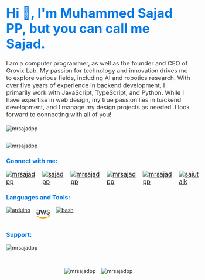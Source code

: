<h1 align="left" style="font-size: 2.5em; color: #0078e8;">Hi 👋, I'm Muhammed Sajad PP, but you can call me Sajad.</h1>
<h3 align="left" style="font-weight: normal; color: #333;">I am a computer programmer, as well as the founder and CEO of Grovix Lab. My passion for technology and innovation drives me to explore various fields, including AI and robotics research. With over five years of experience in backend development, I primarily work with JavaScript, TypeScript, and Python. While I have expertise in web design, my true passion lies in backend development, and I manage my design projects as needed. I look forward to connecting with all of you!</h3>

<!-- Profile Views Counter -->
<p align="left" style="margin-top: 20px;">
  <img src="https://komarev.com/ghpvc/?username=mrsajadpp&label=Profile%20views&color=0e75b6&style=flat" alt="mrsajadpp" />
</p>

<!-- Trophies -->
<div style="margin-top: 30px;">
  <a href="https://github.com/ryo-ma/github-profile-trophy">
    <img src="https://github-profile-trophy.vercel.app/?username=mrsajadpp&margin-w=15" alt="mrsajadpp" />
  </a>
</div>

<h3 align="left" style="color: #0078e8;">Connect with me:</h3>
<p align="left" style="display: flex; gap: 15px; font-size: 1.2em;">
  <a href="https://twitter.com/mrsajadpp" target="blank">
    <img align="center" src="https://raw.githubusercontent.com/rahuldkjain/github-profile-readme-generator/master/src/images/icons/Social/twitter.svg" alt="mrsajadpp" height="30" width="40" />
  </a>
  <a href="https://linkedin.com/in/sajadpp" target="blank">
    <img align="center" src="https://raw.githubusercontent.com/rahuldkjain/github-profile-readme-generator/master/src/images/icons/Social/linked-in-alt.svg" alt="sajadpp" height="30" width="40" />
  </a>
  <a href="https://instagram.com/mrsajadpp" target="blank">
    <img align="center" src="https://raw.githubusercontent.com/rahuldkjain/github-profile-readme-generator/master/src/images/icons/Social/instagram.svg" alt="mrsajadpp" height="30" width="40" />
  </a>
  <a href="https://www.behance.net/sajadpp" target="blank">
    <img align="center" src="https://raw.githubusercontent.com/rahuldkjain/github-profile-readme-generator/master/src/images/icons/Social/behance.svg" alt="mrsajadpp" height="30" width="40" />
  </a>
  <a href="https://medium.com/mrsajadpp" target="blank">
    <img align="center" src="https://raw.githubusercontent.com/rahuldkjain/github-profile-readme-generator/master/src/images/icons/Social/medium.svg" alt="mrsajadpp" height="30" width="40" />
  </a>
  <a href="https://www.youtube.com/c/sajutalk" target="blank">
    <img align="center" src="https://raw.githubusercontent.com/rahuldkjain/github-profile-readme-generator/master/src/images/icons/Social/youtube.svg" alt="sajutalk" height="30" width="40" />
  </a>
</p>

<h3 align="left" style="color: #0078e8;">Languages and Tools:</h3>
<p align="left" style="display: flex; flex-wrap: wrap; gap: 15px;">
  <a href="https://www.arduino.cc/" target="_blank" rel="noreferrer">
    <img src="https://cdn.worldvectorlogo.com/logos/arduino-1.svg" alt="arduino" width="40" height="40" />
  </a>
  <a href="https://aws.amazon.com" target="_blank" rel="noreferrer">
    <img src="https://raw.githubusercontent.com/devicons/devicon/master/icons/amazonwebservices/amazonwebservices-original-wordmark.svg" alt="aws" width="40" height="40" />
  </a>
  <a href="https://www.gnu.org/software/bash/" target="_blank" rel="noreferrer">
    <img src="https://www.vectorlogo.zone/logos/gnu_bash/gnu_bash-icon.svg" alt="bash" width="40" height="40" />
  </a>
  <!-- Add other icons similarly with spacing -->
</p>

<h3 align="left" style="color: #0078e8;">Support:</h3>
<p>
  <a href="https://www.buymeacoffee.com/mrsajadpp">
    <img align="left" src="https://cdn.buymeacoffee.com/buttons/v2/default-yellow.png" height="50" width="210" alt="mrsajadpp" />
  </a>
</p>
<br><br>

<!-- GitHub Stats -->
<div style="display: flex; gap: 15px; justify-content: center; margin-top: 30px;">
  <img src="https://github-readme-stats.vercel.app/api?username=mrsajadpp&show_icons=true&locale=en" alt="mrsajadpp" />
  <img src="https://github-readme-streak-stats.herokuapp.com/?user=mrsajadpp&" alt="mrsajadpp" />
</div>
